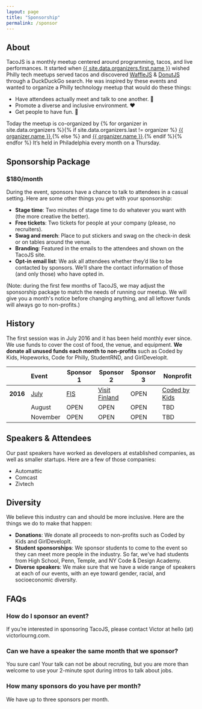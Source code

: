 ```yaml
---
layout: page
title: "Sponsorship"
permalink: /sponsor
---
```


## About
TacoJS is a monthly meetup centered around programming, tacos, and live performances. It started when <a href="https://twitter.com/{{ site.data.organizers.first.twitter }}">{{ site.data.organizers.first.name }}</a> wished Philly tech meetups served tacos and discovered <a href="https://wafflejs.com/" target="_blank">WaffleJS</a> &amp; <a href="https://donutjs.club/" target="_blank">DonutJS</a> through a DuckDuckGo search. He was inspired by these events and wanted to organize a Philly technology meetup that would do these things:

- Have attendees actually meet and talk to one another. :wave:
- Promote a diverse and inclusive environment. :heart:
- Get people to have fun. :tada:

Today the meetup is co-organized by {% for organizer in site.data.organizers %}{% if site.data.organizers.last != organizer %}
  <a href="https://twitter.com/{{ organizer.twitter }}" target="_blank">{{ organizer.name }}</a>,{% else %} and <a href="https://twitter.com/{{ organizer.twitter }}" target="_blank">{{ organizer.name }}</a>.{% endif %}{% endfor %} It’s held in Philadelphia every month on a Thursday.

## Sponsorship Package

### $180/month

During the event, sponsors have a chance to talk to attendees in a casual setting. Here are some other things you get with your sponsorship:

- **Stage time**: Two minutes of stage time to do whatever you want with (the more creative the better).
- **Free tickets**: Two tickets for people at your company (please, no recruiters).
- **Swag and merch**: Place to put stickers and swag on the check-in desk or on tables around the venue.
- **Branding**: Featured in the emails to the attendees and shown on the TacoJS site.
- **Opt-in email list**: We ask all attendees whether they’d like to be contacted by sponsors. We’ll share the contact information of those (and only those) who have opted in.
<!-- - **Brunch**: Every three months, we invite sponsors, speakers and performers to have brunch together. -->

(Note: during the first few months of TacoJS, we may adjust the sponsorship package to match the needs of running our meetup. We will give you a month's notice before changing anything, and all leftover funds will always go to non-profits.)

## History
The first session was in July 2016 and it has been held monthly ever since. We use funds to cover the cost of food, the venue, and equipment. **We donate all unused funds each month to non-profits** such as Coded by Kids, Hopeworks, Code for Philly, StudentRND, and GirlDevelopIt.

<!-- Todo automate this -->

|          | Event    | Sponsor 1 | Sponsor 2 | Sponsor 3 | Nonprofit     |
| --------:|:-------- | --------- | --------- | --------- | ------------- |
| **2016** | [July](/meetup/2016-july) | [FIS](http://www.fisglobal.com/About-Us/Careers) | [Visit Finland](http://www.visitfinland.com/) | OPEN | [Coded by Kids](http://www.codedbykids.com/) |
|          | August | OPEN | OPEN | OPEN | TBD |
|          | November | OPEN | OPEN | OPEN | TBD |

## Speakers & Attendees
Our past speakers have worked as developers at established companies, as well as smaller startups. Here are a few of those companies:

- Automattic
- Comcast
- Zivtech

<!-- Our attendees are roughly the same ratio of people from larger and smaller companies, leaning toward smaller startups. Around 35% of our attendees are women. -->

## Diversity
We believe this industry can and should be more inclusive. Here are the things we do to make that happen:

- **Donations**: We donate all proceeds to non-profits such as Coded by Kids and GirlDevelopIt.
- **Student sponsorships**: We sponsor students to come to the event so they can meet more people in the industry. So far, we’ve had students from High School, Penn, Temple, and NY Code &amp; Design Academy.
- **Diverse speakers**: We make sure that we have a wide range of speakers at each of our events, with an eye toward gender, racial, and socioeconomic diversity.

## FAQs

### How do I sponsor an event?

If you’re interested in sponsoring TacoJS, please contact Victor at hello (at) victorlourng.com.

### Can we have a speaker the same month that we sponsor?

You sure can! Your talk can not be about recruting, but you are more than welcome to use your 2-minute spot during intros to talk about jobs.

### How many sponsors do you have per month?

We have up to three sponsors per month.
